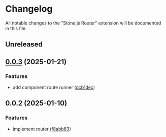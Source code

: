 # Changelog

All notable changes to the "Stone.js Router" extension will be documented in this file.

## Unreleased


## [0.0.3](https://github.com/stonemjs/router/compare/v0.0.2...v0.0.3) (2025-01-21)


### Features

* add component route runner ([dcb1dec](https://github.com/stonemjs/router/commit/dcb1dec66c9e996e5c030f78d90c59b8a8a33287))


## 0.0.2 (2025-01-10)


### Features

* implement router ([f8abb83](https://github.com/stone-foundation/stone-js-router/commit/f8abb83c37fe480e42cabc3da7fe0734d13cab4c))

